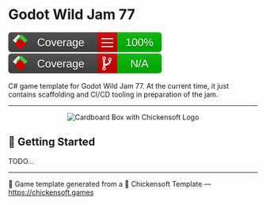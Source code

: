 # Godot Wild Jam 77 

![line coverage](badges/line_coverage.svg) ![branch coverage](badges/branch_coverage.svg)

C# game template for Godot Wild Jam 77. At the current time, it just contains scaffolding and CI/CD tooling in preparation of the jam.

---

<p align="center">
<img alt="Cardboard Box with Chickensoft Logo" src="icon.png" width="200">
</p>

## 🥚 Getting Started

TODO...

---

🐣 Game template generated from a 🐤 Chickensoft Template — <https://chickensoft.games>
